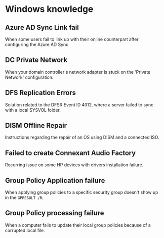 # Windows knowledge

## Azure AD Sync Link fail

When some users fail to link up with their online counterpart after configuring the Azure AD Sync.

## DC Private Network

When your domain controller's network adapter is stuck on the 'Private Network' configuration.

## DFS Replication Errors

Solution related to the DFSR Event ID 4012, where a server failed to sync with a local SYSVOL folder.

## DISM Offline Repair

Instructions regarding the repair of an OS using DISM and a connected ISO.

## Failed to create Connexant Audio Factory

Recurring issue on some HP devices with drivers installation failure.

## Group Policy Application failure

When applying group policies to a specific security group doesn't show up in the `GPRESULT /R`.

## Group Policy processing failure

When a computer fails to update their local group policies because of a corrupted local file.
